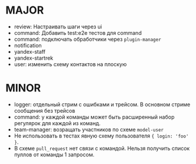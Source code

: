 # MAJOR
* review: Настраивать шаги через ui
* command: Добавить test:e2e тестов для command
* command: подключать обработчики через `plugin-manager`
* notification
* yandex-staff
* yandex-startrek
* user: изменить схему контактов на плоскую

# MINOR
* logger: отдельный стрим с ошибками и трейсом. В основном стриме сообщения без трейсов
* command: у каждой команды может быть расширенный набор регулярок для каждой из команд.
* team-manager: возращать участников по схеме `model-user`
* Не использовать в тестах явную схему пользователя `{ login: 'foo' }`.
* В схеме `pull_request` нет связи с командой. Нельзя получить список пуллов от команды 1 запросом.
